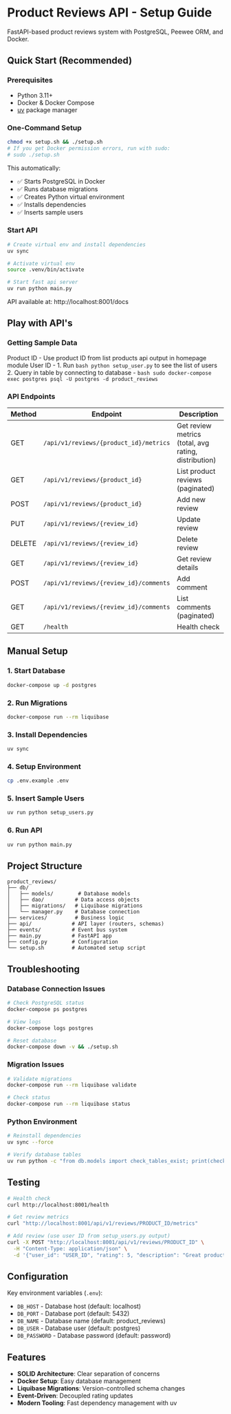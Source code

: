 # Product Reviews API - Setup Guide

FastAPI-based product reviews system with PostgreSQL, Peewee ORM, and Docker.

## Quick Start (Recommended)

### Prerequisites
- Python 3.11+
- Docker & Docker Compose
- [uv](https://docs.astral.sh/uv/) package manager

### One-Command Setup
```bash
chmod +x setup.sh && ./setup.sh
# If you get Docker permission errors, run with sudo:
# sudo ./setup.sh
```

This automatically:
- ✅ Starts PostgreSQL in Docker
- ✅ Runs database migrations
- ✅ Creates Python virtual environment
- ✅ Installs dependencies
- ✅ Inserts sample users

### Start API
```bash
# Create virtual env and install dependencies
uv sync 

# Activate virtual env
source .venv/bin/activate

# Start fast api server
uv run python main.py
```

API available at: http://localhost:8001/docs

## Play with API's


### Getting Sample Data

Product ID - Use product ID from list products api output in homepage module 
User ID - 
    1. Run ```bash python setup_user.py``` to see the list of users 
    2. Query in table by connecting to database - ```bash sudo docker-compose exec postgres psql -U postgres -d product_reviews```


### API Endpoints

| Method | Endpoint | Description |
|--------|----------|-------------|
| GET | `/api/v1/reviews/{product_id}/metrics` | Get review metrics (total, avg rating, distribution) |
| GET | `/api/v1/reviews/{product_id}` | List product reviews (paginated) |
| POST | `/api/v1/reviews/{product_id}` | Add new review |
| PUT | `/api/v1/reviews/{review_id}` | Update review |
| DELETE | `/api/v1/reviews/{review_id}` | Delete review |
| GET | `/api/v1/reviews/{review_id}` | Get review details |
| POST | `/api/v1/reviews/{review_id}/comments` | Add comment |
| GET | `/api/v1/reviews/{review_id}/comments` | List comments (paginated) |
| GET | `/health` | Health check |


## Manual Setup

### 1. Start Database
```bash
docker-compose up -d postgres
```

### 2. Run Migrations
```bash
docker-compose run --rm liquibase
```

### 3. Install Dependencies
```bash
uv sync
```

### 4. Setup Environment
```bash
cp .env.example .env
```

### 5. Insert Sample Users
```bash
uv run python setup_users.py
```

### 6. Run API
```bash
uv run python main.py
```


## Project Structure

```
product_reviews/
├── db/
│   ├── models/        # Database models
│   ├── dao/          # Data access objects
│   ├── migrations/   # Liquibase migrations
│   └── manager.py    # Database connection
├── services/         # Business logic
├── api/             # API layer (routers, schemas)
├── events/          # Event bus system
├── main.py          # FastAPI app
├── config.py        # Configuration
└── setup.sh         # Automated setup script
```

## Troubleshooting

### Database Connection Issues
```bash
# Check PostgreSQL status
docker-compose ps postgres

# View logs
docker-compose logs postgres

# Reset database
docker-compose down -v && ./setup.sh
```

### Migration Issues
```bash
# Validate migrations
docker-compose run --rm liquibase validate

# Check status
docker-compose run --rm liquibase status
```

### Python Environment
```bash
# Reinstall dependencies
uv sync --force

# Verify database tables
uv run python -c "from db.models import check_tables_exist; print(check_tables_exist())"
```

## Testing

```bash
# Health check
curl http://localhost:8001/health

# Get review metrics
curl "http://localhost:8001/api/v1/reviews/PRODUCT_ID/metrics"

# Add review (use user ID from setup_users.py output)
curl -X POST "http://localhost:8001/api/v1/reviews/PRODUCT_ID" \
  -H "Content-Type: application/json" \
  -d '{"user_id": "USER_ID", "rating": 5, "description": "Great product!"}'
```

## Configuration

Key environment variables (`.env`):
- `DB_HOST` - Database host (default: localhost)
- `DB_PORT` - Database port (default: 5432)
- `DB_NAME` - Database name (default: product_reviews)
- `DB_USER` - Database user (default: postgres)
- `DB_PASSWORD` - Database password (default: password)

## Features

- **SOLID Architecture**: Clear separation of concerns
- **Docker Setup**: Easy database management
- **Liquibase Migrations**: Version-controlled schema changes
- **Event-Driven**: Decoupled rating updates
- **Modern Tooling**: Fast dependency management with uv
